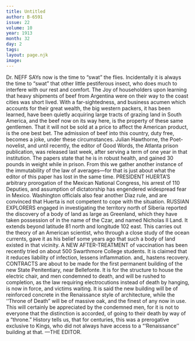 ```yaml
---
title: Untitled
author: B-6591
issue: 22
volume: 10
year: 1913
month: 32
day: 2
tags:
layout: page.njk
image:
---
```

Dr. NEFF SAYs now is the time to “swat” the flies. Incidentally it is always the time to “swat” that other little pestiferous insect, who does much to interfere with our rest and comfort.    The Joy of householders upon learning that heavy shipments of beef from Argentina were on their way to the coast cities was short lived. With a far-sightedness, and business acumen which accounts for their great wealth, the big western packers, it has been learned, have been quietly acquiring large tracts of grazing land in South America, and the beef now on its way here, is the property of these same gentlemen. That it will not be sold at a price to affect the American product, is the one best bet. The admission of beef into this country, duty free, becomes a joke, under these circumstances.    Julian Hawthorne, the Poet-novelist, and until recently, the editor of Good Words, the Atlanta prison publication, was released last week, after serving a term of one year in that institution. The papers state that he is in robust health, and gained 30 pounds in weight while in prison. From this we gather another instance of the immutability of the law of averages—for that is just about what the editor of this paper has lost in the same time.    PRESIDENT HUERTA’S arbitrary prorogation of the Mexican National Congress, his arrest of 110 Deputies, and assumption of dictatorship has engendered widespread fear in Mexico. Washington officials also fear another Diaz rule, and are convinced that Huerta is not competent to cope with the situation.    RUSSIAN EXPLORERS engaged in investigating the territory north of Siberia reported the discovery of a body of land as large as Greenland, which they have taken possession of in the name of the Czar, and named Nicholas II Land. It extends beyond latitude 81 north and longitude 102 east. This carries out the theory of an American scientist, who through a close study of the ocean currents, gave it as his belief some years ago that such a body of land existed in that vicinity.    A NEW AFTER-TREATMENT of vaccination has been recently tried on about 500 Swarthmore College students. It is claimed that it reduces liability of infection, lessens inflammation. and_ hastens recovery. CONTRACTS are about to be made for the first permanent building of the new State Penitentiary, near Bellefonte. It is for the structure to house the electric chair, and men condemned to death, and will be rushed to completion, as the law requiring electrocutions instead of death by hanging, is now in force, and victims waiting. It is said the new building will be of reinforced concrete in the Renaissance style of architecture, while the ‘‘Throne of Death” will be of massive oak, and the finest of any now in use. This will certainly be appreciated by the condemned men, for it is not to everyone that the distinction is accorded, of going to their death by way of a “throne.” History tells us, that for centuries, this was a prerogative exclusive to Kings, who did not always have access to a “‘Renaissance’’ building at that. —THE EDITOR. 

